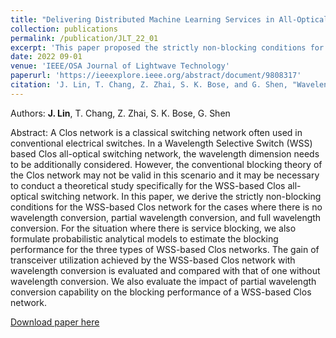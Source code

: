 ```yaml
---
title: "Delivering Distributed Machine Learning Services in All-Optical Datacenter Networks with Torus Topology"
collection: publications
permalink: /publication/JLT_22_01
excerpt: 'This paper proposed the strictly non-blocking conditions for WSS-based Clos networks with no wavelength conversion, partial wavelength conversion, and full wavelength conversion.'
date: 2022 09-01
venue: 'IEEE/OSA Journal of Lightwave Technology'
paperurl: 'https://ieeexplore.ieee.org/abstract/document/9808317'
citation: 'J. Lin, T. Chang, Z. Zhai, S. K. Bose, and G. Shen, "Wavelength Selective Switch-Based Clos Network: Blocking Theory and Performance Analyses," IEEE/OSA Journal of Lightwave Technology, vol. 40, no. 17, pp. 5842-5853, 2022.'
---
```


Authors: **J. Lin**, T. Chang, Z. Zhai, S. K. Bose, G. Shen

Abstract: A Clos network is a classical switching network often used in conventional electrical switches. In a Wavelength Selective Switch (WSS) based Clos all-optical switching network, the wavelength dimension needs to be additionally considered. However, the conventional blocking theory of the Clos network may not be valid in this scenario and it may be necessary to conduct a theoretical study specifically for the WSS-based Clos all-optical switching network. In this paper, we derive the strictly non-blocking conditions for the WSS-based Clos network for the cases where there is no wavelength conversion, partial wavelength conversion, and full wavelength conversion. For the situation where there is service blocking, we also formulate probabilistic analytical models to estimate the blocking performance for the three types of WSS-based Clos networks. The gain of transceiver utilization achieved by the WSS-based Clos network with wavelength conversion is evaluated and compared with that of one without wavelength conversion. We also evaluate the impact of partial wavelength conversion capability on the blocking performance of a WSS-based Clos network. 

[Download paper here](https://ieeexplore.ieee.org/abstract/document/9808317)
